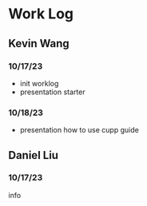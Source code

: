# Work Log

## Kevin Wang

### 10/17/23
* init worklog
* presentation starter

### 10/18/23
* presentation how to use cupp guide


## Daniel Liu

### 10/17/23

info